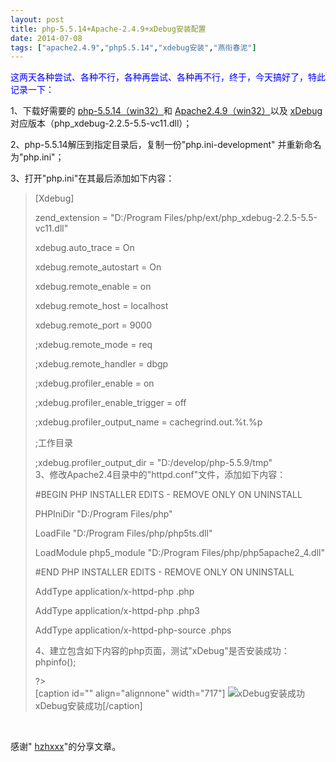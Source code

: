 ```yaml
---
layout: post
title: php-5.5.14+Apache-2.4.9+xDebug安装配置
date: 2014-07-08
tags: ["apache2.4.9","php5.5.14","xdebug安装","燕衔春泥"]
---
```


<!-- build time:Sat Jun 23 2018 12:05:15 GMT+0800 (中国标准时间) -->

<span style="color:#00f">这两天各种尝试、各种不行，各种再尝试、各种再不行，终于，今天搞好了，特此记录一下：</span>

1、下载好需要的 [php-5.5.14（win32）](http://windows.php.net/download/)和 [Apache2.4.9（win32）](http://www.apachelounge.com/download/)以及 [xDebug](http://xdebug.org/download.php)对应版本（php_xdebug-2.2.5-5.5-vc11.dll）；

2、php-5.5.14解压到指定目录后，复制一份"php.ini-development" 并重新命名为"php.ini"；

3、打开"php.ini"在其最后添加如下内容：
> [Xdebug]
> 
> zend_extension = "D:/Program Files/php/ext/php_xdebug-2.2.5-5.5-vc11.dll"
> 
> xdebug.auto_trace = On
> 
> xdebug.remote_autostart = On
> 
> xdebug.remote_enable = on
> 
> xdebug.remote_host = localhost
> 
> xdebug.remote_port = 9000
> 
> ;xdebug.remote_mode = req
> 
> ;xdebug.remote_handler = dbgp
> 
> ;xdebug.profiler_enable = on
> 
> ;xdebug.profiler_enable_trigger = off
> 
> ;xdebug.profiler_output_name = cachegrind.out.%t.%p
> 
> ;工作目录
> 
> ;xdebug.profiler_output_dir = "D:/develop/php-5.5.9/tmp"  
> 3、修改Apache2.4目录中的"httpd.conf"文件，添加如下内容：
> 
> #BEGIN PHP INSTALLER EDITS - REMOVE ONLY ON UNINSTALL
> 
> PHPIniDir "D:/Program Files/php"
> 
> LoadFile "D:/Program Files/php/php5ts.dll"
> 
> LoadModule php5_module "D:/Program Files/php/php5apache2_4.dll"
> 
> #END PHP INSTALLER EDITS - REMOVE ONLY ON UNINSTALL
> 
> <IfModule mod_php5.c>
> 
> AddType application/x-httpd-php .php
> 
> AddType application/x-httpd-php .php3
> 
> AddType application/x-httpd-php-source .phps
> 
> </IfModule>  
> 4、建立包含如下内容的php页面，测试"xDebug"是否安装成功：  
> <?php
> 
> phpinfo();
> 
> ?>  
> [caption id="" align="alignnone" width="717"] ![xDebug安装成功](http://ww1.sinaimg.cn/large/4eed32f2jw1ei5esegxwaj20jx0fq0uf.jpg) xDebug安装成功[/caption]

&nbsp;

感谢" [hzhxxx](http://blog.csdn.net/hzhxxx/article/details/19614551)"的分享文章。
<!-- rebuild by neat -->
